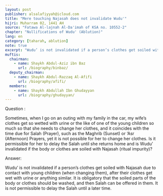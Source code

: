 ```yaml
---
layout: post
publisher: alsalafiyyah@icloud.com
title: "Mere touching Najasah does not invalidate Wudu'"
hijri: Muharram 02, 1441 AH
source: "Fatawa Al-lajnah Al-Da'imah of KSA no. 10552-2"
chapter: "Nullifications of Wudu' (Ablution)"
lang: en
category: [taharah, ablution]
note: true
excerpt: "Wudu’ is not invalidated if a person’s clothes get soiled with Najasah due to contact with young children (when changing them), after their clothes get wet with urine or anything similar."
muftis:
  chairman: 
    - name: Shaykh Abdul-Aziz ibn Baz
      url: /biography/binbaz/
  deputy_chairman: 
    - name: Shaykh Abdul-Razzaq Al-Afifi
      url: /biography/afifi/
  members: 
    - name: Shaykh Abdullah Ibn Ghudayyan
      url: /biography/ghudayyan/
---
```


Question : 

Sometimes, when I go on an outing with my family in the car, my wife’s clothes get so wetted with urine or the like of one of the young children so much so that she needs to change her clothes, and it coincides with the time due for Salah (Prayer), such as the Maghrib (Sunset) or ‘Asr (Afternoon) Prayers, yet it is not possible for her to change her clothes. Is it permissible for her to delay the Salah until she returns home and is Wudu’ invalidated if the body or clothes are soiled with Najasah (ritual impurity)? 

Answer: 

Wudu’ is not invalidated if a person’s clothes get soiled with Najasah due to contact with young children (when changing them), after their clothes get wet with urine or anything similar. It is obligatory that the soiled parts of the body or clothes should be washed, and then Salah can be offered in them. It is not permissible to delay the Salah until a later time.
